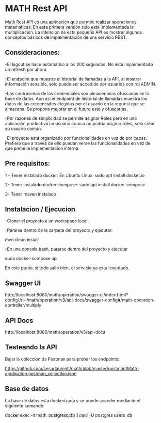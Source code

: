 # MATH Rest API

Math Rest API es una aplicación que permite realizar operaciones matemáticas. En esta primera versión solo está implementada la multiplicación.
La intención de esta pequeña API es mostrar algunos conceptos básicos de implementación de uns servicio REST.

## Consideraciones:

-El logout se hace automático a los 200 segundos. No esta implementado un refresh por ahora.

-El endpoint que muestra el historial de llamadas a la API, al mostrar información sensible, solo puede ser accedido por usuarios con rol ADMIN.

-Las contraseñas de las credenciales son almacenadas ofuscadas en la base de datos. Aun así el endpoint de historial de llamadas muestra los datos de las credenciales elegidas por el usuario en la request que se almacena. Se propone mejorar en el futuro esto y ofuscarlas.

-Por razones de simplicidad se permite asignar Roles pero en una aplicación productiva un usuario comun no podría asignar roles, solo crear su usuario común.

-El proyecto está organizado por funcionalidades en vez de por capas. Prefiero que a traves de ello puedan verse las funcionalidades en vez de que prime la implementacion interna.


## Pre requisitos:

1 - Tener instalado docker:
En Ubuntu Linux: sudo apt install docker.io

2- Tener instalado docker-compose: sudo apt install docker-compose

3- Tener maven instalado


## Instalacion / Ejecucion

-Clonar el proyecto a un workspace local

-Pararse dentro de la carpeta del proyecto y ejecutar:

mvn clean install

-En una consola bash, pararse dentro del proyecto y ejecutar

sudo docker-compose up

En este punto, si todo salio bien, el servicio ya esta levantado.

## Swagger UI

http://localhost:8080/math/operation/swagger-ui/index.html?configUrl=/math/operation/v3/api-docs/swagger-config#/math-operation-controller/multiply

## API Docs

http://localhost:8080/math/operation/v3/api-docs

## Testeando la API

Bajar la coleccion de Postman para probar los endpoints:

https://github.com/cesarlaurenti/math/blob/master/postman/Math-application.postman_collection.json


## Base de datos

La base de datos esta dockerizada y se puede acceder mediante el siguiente comando:

docker exec -it math_postgresqldb_1  psql -U postgres users_db
